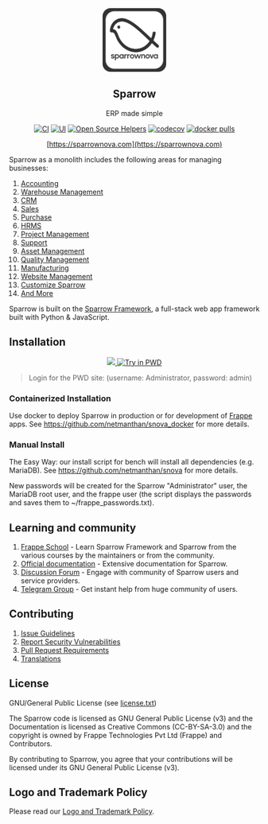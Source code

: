 <div align="center">
    <a href="https://sparrownova.com">
        <img src="https://raw.githubusercontent.com/netmanthan/sparrow/develop/sparrow/public/images/sparrow-logo.png" height="128">
    </a>
    <h2>Sparrow</h2>
    <p align="center">
        <p>ERP made simple</p>
    </p>

[![CI](https://github.com/netmanthan/sparrow/actions/workflows/server-tests.yml/badge.svg?branch=develop)](https://github.com/netmanthan/sparrow/actions/workflows/server-tests.yml)
[![UI](https://github.com/netmanthan/erpnext_ui_tests/actions/workflows/ui-tests.yml/badge.svg?branch=develop&event=schedule)](https://github.com/netmanthan/erpnext_ui_tests/actions/workflows/ui-tests.yml)
[![Open Source Helpers](https://www.codetriage.com/netmanthan/sparrow/badges/users.svg)](https://www.codetriage.com/netmanthan/sparrow)
[![codecov](https://codecov.io/gh/netmanthan/sparrow/branch/develop/graph/badge.svg?token=0TwvyUg3I5)](https://codecov.io/gh/netmanthan/sparrow)
[![docker pulls](https://img.shields.io/docker/pulls/netmanthan/sparrow-worker.svg)](https://hub.docker.com/r/netmanthan/sparrow-worker)

[https://sparrownova.com](https://sparrownova.com)

</div>

Sparrow as a monolith includes the following areas for managing businesses:

1. [Accounting](https://sparrownova.com/sparrownova-accounting)
1. [Warehouse Management](https://sparrownova.com/distribution/warehouse-management-system)
1. [CRM](https://sparrownova.com/sparrownova-crm)
1. [Sales](https://sparrownova.com/sparrownova-sales-purchase)
1. [Purchase](https://sparrownova.com/sparrownova-sales-purchase)
1. [HRMS](https://sparrownova.com/sparrownova-hrms)
1. [Project Management](https://sparrownova.com/sparrownova-projects)
1. [Support](https://sparrownova.com/sparrownova-help-desk-software)
1. [Asset Management](https://sparrownova.com/sparrownova-asset-management-software)
1. [Quality Management](https://sparrownova.com/docs/user/manual/en/quality-management)
1. [Manufacturing](https://sparrownova.com/sparrownova-manufacturing-erp-software)
1. [Website Management](https://sparrownova.com/sparrownova-website-builder-software)
1. [Customize Sparrow](https://sparrownova.com/docs/user/manual/en/customize-sparrow)
1. [And More](https://sparrownova.com/docs/user/manual/en/)

Sparrow is built on the [Sparrow Framework](https://github.com/netmanthan/snova), a full-stack web app framework built with Python & JavaScript.

## Installation

<div align="center" style="max-height: 40px;">
    <a href="https://sparrownova.com/sparrow/signup">
        <img src=".github/try-on-f-cloud-button.svg" height="40">
    </a>
    <a href="https://labs.play-with-docker.com/?stack=https://raw.githubusercontent.com/frappe/frappe_docker/main/pwd.yml">
      <img src="https://raw.githubusercontent.com/play-with-docker/stacks/master/assets/images/button.png" alt="Try in PWD" height="37"/>
    </a>
</div>

> Login for the PWD site: (username: Administrator, password: admin)

### Containerized Installation

Use docker to deploy Sparrow in production or for development of [Frappe](https://github.com/netmanthan/snova) apps. See https://github.com/netmanthan/snova_docker for more details.

### Manual Install

The Easy Way: our install script for bench will install all dependencies (e.g. MariaDB). See https://github.com/netmanthan/snova for more details.

New passwords will be created for the Sparrow "Administrator" user, the MariaDB root user, and the frappe user (the script displays the passwords and saves them to ~/frappe_passwords.txt).


## Learning and community

1. [Frappe School](SPARROWNOVA.COM) - Learn Sparrow Framework and Sparrow from the various courses by the maintainers or from the community.
2. [Official documentation](https://docs.sparrow.com/) - Extensive documentation for Sparrow.
3. [Discussion Forum](https://discuss.sparrownova.com/) - Engage with community of Sparrow users and service providers.
4. [Telegram Group](https://t.me/sparrownovahelp) - Get instant help from huge community of users.


## Contributing

1. [Issue Guidelines](https://github.com/netmanthan/sparrow/wiki/Issue-Guidelines)
1. [Report Security Vulnerabilities](https://sparrownova.com/security)
1. [Pull Request Requirements](https://github.com/netmanthan/sparrow/wiki/Contribution-Guidelines)
1. [Translations](https://translate.sparrow.com)


## License

GNU/General Public License (see [license.txt](license.txt))

The Sparrow code is licensed as GNU General Public License (v3) and the Documentation is licensed as Creative Commons (CC-BY-SA-3.0) and the copyright is owned by Frappe Technologies Pvt Ltd (Frappe) and Contributors.

By contributing to Sparrow, you agree that your contributions will be licensed under its GNU General Public License (v3).

## Logo and Trademark Policy

Please read our [Logo and Trademark Policy](TRADEMARK_POLICY.md).
